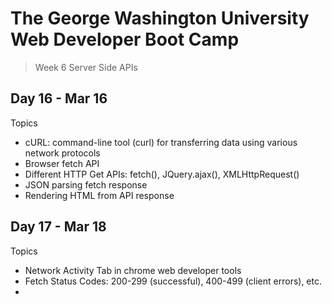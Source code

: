 # **The George Washington University Web Developer Boot Camp**
> Week 6 Server Side APIs

## **Day 16 - Mar 16**
Topics
- cURL: command-line tool (curl) for transferring data using various network protocols
- Browser fetch API
- Different HTTP Get APIs: fetch(), JQuery.ajax(), XMLHttpRequest()
- JSON parsing fetch response
- Rendering HTML from API response

## **Day 17 - Mar 18**
Topics
- Network Activity Tab in chrome web developer tools
- Fetch Status Codes: 200-299 (successful), 400-499 (client errors), etc.
- 
